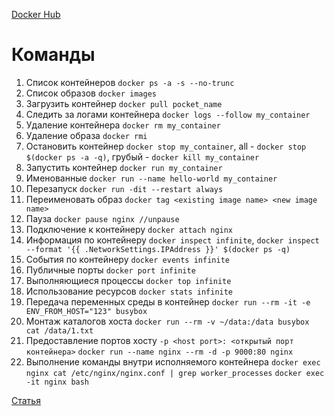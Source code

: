 [Docker Hub](https://hub.docker.com/)

# Команды
1. Список контейнеров `docker ps -a -s --no-trunc`
1. Список образов `docker images`
1. Загрузить контейнер `docker pull pocket_name`
1. Следить за логами контейнера `docker logs --follow my_container`
1. Удаление контейнера `docker rm my_container`
1. Удаление образа `docker rmi`
1. Остановить контейнер `docker stop my_container`, all - `docker stop $(docker ps -a -q)`, грубый - `docker kill my_container`
1. Запустить контейнер `docker run my_container`
1. Именованные `docker run --name hello-world my_container`
1. Перезапуск `docker run -dit --restart always`
1. Переименовать образ `docker tag <existing image name> <new image name>`
1. Пауза `docker pause nginx //unpause`
1. Подключение к контейнеру `docker attach nginx`
1. Информация по контейнеру `docker inspect infinite`, `docker inspect --format '{{ .NetworkSettings.IPAddress }}' $(docker ps -q)`
1. События по контейнеру `docker events infinite`
1. Публичные порты `docker port infinite`
1. Выполняющиеся процессы `docker top infinite`
1. Использование ресурсов `docker stats infinite`
1. Передача переменных среды в контейнер `docker run --rm -it -e ENV_FROM_HOST="123" busybox`
1. Монтаж каталогов хоста `docker run --rm -v ~/data:/data busybox cat /data/1.txt`
1. Предоставление портов хосту `-p <host port>: <открытый порт контейнера>`
    `docker run --name nginx --rm -d -p 9000:80 nginx`
1. Выполнение команды внутри исполняемого контейнера `docker exec nginx cat /etc/nginx/nginx.conf | grep worker_processes`
`docker exec -it nginx bash`

[Статья](https://habr.com/company/flant/blog/336654/)